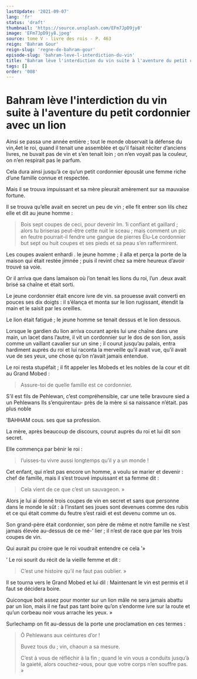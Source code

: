 ```yaml
---
lastUpdate: '2021-09-07'
lang: 'fr'
status: 'draft'
thumbnail: 'https://source.unsplash.com/EFm7JpD9jy8'
image: 'EFm7JpD9jy8.jpeg'
source: tome V - livre des rois - P. 463
reign: 'Bahram Gour'
reign-slug: 'regne-de-bahram-gour'
episode-slug: 'bahram-leve-l-interdiction-du-vin'
title: "Bahram lève l'interdiction du vin suite à l'aventure du petit cordonnier avec un lion | Le Livre des Rois | Shâhnâmeh"
tags: []
order: '008'
---
```


<!-- LTeX: language=fr -->

# Bahram lève l'interdiction du vin suite à l'aventure du petit cordonnier avec un lion

Ainsi se passa une année entière ; tout le monde observait la défense du vin,4et le roi, quand il tenait une assemblée et qu’il faisait réciter d’anciens livres, ne buvait pas de vin et s’en tenait loin ; on n’en voyait pas la couleur, on n’en respirait pas le parfum.

Cela dura ainsi jusqu’à ce qu’un petit cordonnier épousât une femme riche d’une famille connue et respectée.

Mais il se trouva impuissant et sa mère pleurait amèrement sur sa mauvaise fortune.

Il se trouva qu’elle avait en secret un peu de vin ; elle fit entrer son lils chez elle et dit au jeune homme :

> Bois sept coupes de ceci, pour devenir lm. 1i confiant et gaillard ; alors tu briseras peut-être cette nuit le sceau ; mais comment un pic en feutre pourrait-il fendre une gangue de pierres Élu-Le cordonnier but sept ou huit coupes et ses pieds et sa peau s’en raffermirent.

Les coupes avaient enhardi
. le jeune homme ; il alla et perça la porte de la maison qui était restée jimnée ; puis il revint chez sa mère heureux d’avoir trouvé sa voie.

Or il arriva que dans lamaison où l’on tenait les lions du roi, l’un .deux avait brisé sa chaîne et était sorti.

Le jeune cordonnier était encore ivre de vin. sa prouesse avait converti en pouces ses dix doigts : il s’élança et monta sur le lion rugissant, étendit la main et le saisit par les oreilles.

Le lion était fatigué ; le jeune homme se tenait dessus et le lion dessous.

Lorsque le gardien du lion arriva courant après lui une chaîne dans une main, un lacet dans l’autre, il vit un cordonnier sur le dos de son lion, assis comme un vaillant cavalier sur un sine ; il courut jusqu’au palais, entra hardiment auprès du roi et lui raconta la merveille qu’il avait vue, qu’il avait vue de ses yeux, une chose qu’on n’avait jamais entendue.

Le roi resta stupéfait ; il fit appeler les Mobeds et les nobles de la cour et dit au Grand Mobed :

> Assure-toi de quelle famille est ce cordonnier.

S’il est fils de Pehlewan, c’est compréhensible, car une telle bravoure sied a un Pehlewans Ils s’enquirentau-
près de la mère si sa naissance n’était. pas plus noble

’BAHHAM cous. ses que sa profession.

La mère, après beaucoup de discours, courut auprès du roi et lui dit son secret.

Elle commença par bénir le roi :

> I’uisses-tu vivre aussi longtemps qu’il y a un monde !

Cet enfant, qui n’est pas encore un homme, a voulu se marier et devenir : chef de famille, mais il s’est trouvé impuissant et sa femme dit :

> Cela vient de ce que c’est un sauvageon. »

Alors je lui ai donné trois coupes de vin en secret et sans que personne dans le monde le sût : à l’instant ses joues sont devenues comme des rubis et ce qui était comme du feutre s’est raidi et est devenu comme un os.

Son grand-père était cordonnier, son père de même et notre famille ne s’est jamais élevée au-dessus de ce mé-’ lier ; il n’est de race que par les trois coupes de vin.

Qui aurait pu croire que le roi voudrait entendre ce cela ’»

’ Le roi sourit du récit de la vieille femme et dit :

> C’est une histoire qu’il ne faut pas oublier. »

Il se tourna vers le Grand Mobed et lui dil : Maintenant le vin est permis et il faut se décidera boire.

Quiconque boit assez pour monter sur un lion mâle ne sera jamais abattu par un lion, mais il ne faut pas tant boire qu’on s’endorme ivre sur la route et qu’un corbeau noir vous arrache les yeux. »

Surlechamp on fit au-dessus de la porte une proclamation en ces termes :

> Ô Pehlewans aux ceintures d’or !
>
> Buvez tous du ; vin, chaoun a sa mesure.
>
> C’est à vous de réfléchir à la fin ; quand le vin vous a conduits jusqu’à la gaieté, alors couchez-vous, pour que votre corps n’en souffre pas. »

